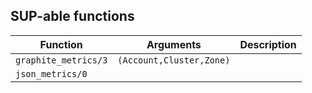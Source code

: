 ## SUP-able functions

| Function | Arguments | Description |
| -------- | --------- | ----------- |
| `graphite_metrics/3` | `(Account,Cluster,Zone)` | |
| `json_metrics/0` |  | |

